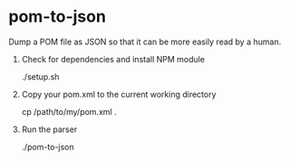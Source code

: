 # pom-to-json
Dump a POM file as JSON so that it can be more easily read by a human.


1. Check for dependencies and install NPM module

    ./setup.sh

1. Copy your pom.xml to the current working directory

    cp /path/to/my/pom.xml .

1. Run the parser

    ./pom-to-json

